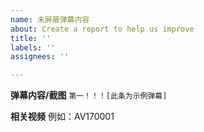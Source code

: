 ```yaml
---
name: 未屏蔽弹幕内容
about: Create a report to help us improve
title: ''
labels: ''
assignees: ''

---
```


**弹幕内容/截图**
`第一！！！[此条为示例弹幕]`

**相关视频**
例如：AV170001
